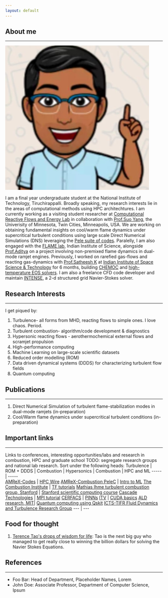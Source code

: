 ```yaml
---
layout: default
---
```


## About me 
---
<img class="profile-picture" src="profile.jpg">

I am a final year undergraduate student at the National Institute of Technology, Tiruchirappalli. Broadly speaking, my research interests lie in the areas of computational methods using HPC architechtures. I am currently working as a visiting student researcher at [Computational Reactive Flows and Energy Lab](https://crfel.umn.edu/) in collaboration with [Prof.Suo Yang](https://cse.umn.edu/me/suo-yang), the Univerisity of Minnesota, Twin Cities, Minneapolis, USA. We are working on obtaining fundamental insights on cool/warm flame dynamics under supercritical turbulent conditions using large scale Direct Numerical Simulations (DNS) leveraging the [Pele suite of codes](https://amrex-combustion.github.io/). Paralelly, I am also engaged with the [FLAME lab](http://cds.iisc.ac.in/faculty/konduriadi/), Indian Institute of Science, alongside [Prof.Aditya](https://cds.iisc.ac.in/people/faculty/name/konduri-aditya/) on a project involving non-premixed flame dynamics in dual-mode ramjet engines. Previously, I worked on rarefied gas-flows and reacting gas-dynamics with [Prof.Satheesh K](https://www.iist.ac.in/aerospace/satheeshk) at [Indian Institute of Space Science & Technology](https://www.iist.ac.in/aboutus/institute) for 6 months, building [CHEMOC](https://github.com/RSuryaNarayan/CHEMOC) and [high-temperature EOS solvers](https://github.com/RSuryaNarayan/High-Temperature-Gas-Dynamics). I am also a freelance CFD code developer and maintain [INTENSE](https://github.com/RSuryaNarayan/INT--E--NSE), a 2-d structured grid Navier-Stokes solver.

## Research Interests
---
I get piqued by:
1. Turbulence- all forms from MHD, reacting flows to simple ones. I love chaos. Period. 
2. Turbulent combustion- algorithm/code development & diagnostics
3. Hypersonic reacting flows - aerothermochemical external flows and scramjet propulsion
4. High-performance computing 
5. Machine Learning on large-scale scientific datasets
6. Reduced order modelling (ROM)
7. Data driven dynamical systems (DDDS) for characterizing turbulent flow fields
8. Quantum computing

## Publications
---
1. Direct Numerical Simulation of turbulent flame-stabilization modes in dual-mode ramjets (in-preparation)
2. Cool/Warm flame dynamics under supercritical turbulent conditions (in-preparation)

## Important links
---
Links to conferences, interesting opportunities/labs and research in combustion, HPC and graduate school
TODO: segregate research groups and national lab research. Sort under the following heads:
Turbulence | ROM + DDDS | Combustion | Hypersonics |
Combustion | HPC and ML 
-----| -----  
[AMReX-Codes](https://amrex-codes.github.io/) | [HPC Wire](https://www.hpcwire.com/)
[AMReX-Combustion PeleC](https://amrex-combustion.github.io/) | [Intro to ML](https://developers.google.com/machine-learning/crash-course/ml-intro)
[The Combustion Institute](https://www.combustioninstitute.org/) | [TF tutorials](https://www.tensorflow.org/tutorials)
[Mathias Ihme turbulent combustion group, Stanford](https://web.stanford.edu/group/ihmegroup/cgi-bin/MatthiasIhme/) | [Stanford scientific computing course](https://github.com/CME211/notes/blob/master/README.md)
[Cascade Technologies](https://www.cascadetechnologies.com/) | [MPI tutorial](https://mpitutorial.com/)
[CERFACS](https://cerfacs.fr/) | [PINNs](https://maziarraissi.github.io/PINNs/)
[ITV](https://www.itv.rwth-aachen.de/) | [CUDA basics](https://www.nvidia.com/docs/IO/116711/sc11-cuda-c-basics.pdf)
[ALD research, MIT](https://www.adrianld.mit.edu/)| [Quantum computing using Qskit](https://qiskit.org/) 
[ICTS-TIFR Fluid Dynamics and Turbulence Research Group](https://www.icts.res.in/research)
--- | ---
## Food for thought
1. [Terence Tao's drops of wisdom for life](https://terrytao.wordpress.com/career-advice/): Tao is the next big guy who managed to get really close to winning the billion dollars for solving the Navier Stokes Equations. 
## References
---
* Foo Bar: Head of Department, Placeholder Names, Lorem
* John Doe: Associate Professor, Department of Computer Science, Ipsum
